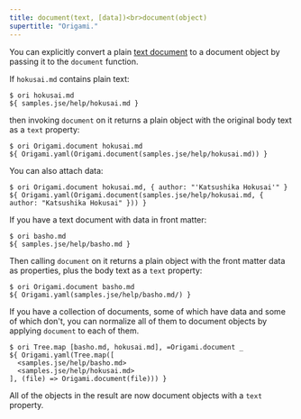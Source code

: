 ```yaml
---
title: document(text, [data])<br>document(object)
supertitle: "Origami."
---
```


You can explicitly convert a plain [text document](/language/documents.html) to a document object by passing it to the `document` function.

If `hokusai.md` contains plain text:

```console
$ ori hokusai.md
${ samples.jse/help/hokusai.md }
```

then invoking `document` on it returns a plain object with the original body text as a `text` property:

```console
$ ori Origami.document hokusai.md
${ Origami.yaml(Origami.document(samples.jse/help/hokusai.md)) }
```

You can also attach data:

```console
$ ori Origami.document hokusai.md, { author: "'Katsushika Hokusai'" }
${ Origami.yaml(Origami.document(samples.jse/help/hokusai.md, { author: "Katsushika Hokusai" })) }
```

If you have a text document with data in front matter:

```console
$ ori basho.md
${ samples.jse/help/basho.md }
```

Then calling `document` on it returns a plain object with the front matter data as properties, plus the body text as a `text` property:

```console
$ ori Origami.document basho.md
${ Origami.yaml(samples.jse/help/basho.md/) }
```

If you have a collection of documents, some of which have data and some of which don't, you can normalize all of them to document objects by applying `document` to each of them.

```console
$ ori Tree.map [basho.md, hokusai.md], =Origami.document _
${ Origami.yaml(Tree.map([
  <samples.jse/help/basho.md>
  <samples.jse/help/hokusai.md>
], (file) => Origami.document(file))) }
```

All of the objects in the result are now document objects with a `text` property.
